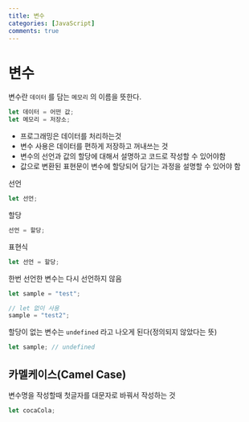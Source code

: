```yaml
---
title: 변수
categories: [JavaScript]
comments: true
---
```


# 변수

변수란 `데이터` 를 담는 `메모리` 의 이름을 뜻한다.

```jsx
let 데이터 = 어떤 값;
let 메모리 = 저장소;
```

- 프로그래밍은 데이터를 처리하는것
- 변수 사용은 데이터를 편하게 저장하고 꺼내쓰는 것
- 변수의 선언과 값의 할당에 대해서 설명하고 코드로 작성할 수 있어야함
- 값으로 변환된 표현문이 변수에 할당되어 담기는 과정을 설명할 수 있어야 함

선언

```jsx
let 선언;
```

할당

```jsx
선언 = 할당;
```

표현식

```jsx
let 선언 = 할당;
```

한번 선언한 변수는 다시 선언하지 않음

```jsx
let sample = "test";

// let 없이 사용
sample = "test2";
```

할당이 없는 변수는 `undefined` 라고 나오게 된다(정의되지 않았다는 뜻)

```jsx
let sample; // undefined
```

## 카멜케이스(Camel Case)

변수명을 작성할때 첫글자를 대문자로 바꿔서 작성하는 것

```jsx
let cocaCola;
```
